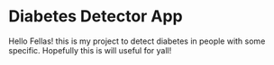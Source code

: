 # Diabetes Detector App
Hello Fellas! this is my project to detect diabetes in people with some specific. Hopefully this is will useful for yall!
